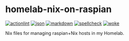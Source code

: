 # homelab-nix-on-raspian

[![actionlint](https://github.com/vpayno/homelab-nix-on-raspian/actions/workflows/gh-actions.yaml/badge.svg?branch=main)](https://github.com/vpayno/homelab-nix-on-raspian/actions/workflows/gh-actions.yaml)
[![json](https://github.com/vpayno/homelab-nix-on-raspian/actions/workflows/json.yaml/badge.svg?branch=main)](https://github.com/vpayno/homelab-nix-on-raspian/actions/workflows/json.yaml)
[![markdown](https://github.com/vpayno/homelab-nix-on-raspian/actions/workflows/markdown.yaml/badge.svg?branch=main)](https://github.com/vpayno/homelab-nix-on-raspian/actions/workflows/markdown.yaml)
[![spellcheck](https://github.com/vpayno/homelab-nix-on-raspian/actions/workflows/spellcheck.yaml/badge.svg?branch=main)](https://github.com/vpayno/homelab-nix-on-raspian/actions/workflows/spellcheck.yaml)
[![woke](https://github.com/vpayno/homelab-nix-on-raspian/actions/workflows/woke.yaml/badge.svg?branch=main)](https://github.com/vpayno/homelab-nix-on-raspian/actions/workflows/woke.yaml)

Nix files for managing raspian+Nix hosts in my Homelab.
